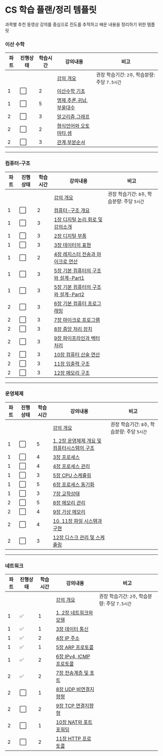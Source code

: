 # CS 학습 플랜/정리 템플릿

과목별 추천 동영상 강의를 중심으로 진도를 추적하고 배운 내용을 정리하기 위한 템플릿

### 이산 수학

| 파트 | 진행상태             | 학습시간 | 강의내용                                                     | 비고                                           |
| ---- | -------------------- | -------- | ------------------------------------------------------------ | ---------------------------------------------- |
|      |                      |          | [강의 개요](이산-수학)                                       | 권장 학습기간: `2주`, 학습분량: 주당 `7.5시간` |
| 1    | :white_large_square: | 2        | [이산수학 기초](이산-수학/이산수학-기초)                     |                                                |
| 1    | :white_large_square: | 5        | [명제,추론,귀납,부울대수](이산-수학/명제,추론,귀납,부울대수) |                                                |
| 2    | :white_large_square: | 3        | [알고리즘,그래프](이산-수학/알고리즘,그래프.md)              |                                                |
| 2    | :white_large_square: | 2        | [형식언어와 오토마타,셈](이산-수학/형식언어와-오토마타,셈.md) |                                                |
| 2    | :white_large_square: | 3        | [관계,부분순서](이산-수학/관계,부분순서.md)                  |                                                |

---

### 컴퓨터-구조

| 파트 | 진행상태             | 학습시간 | 강의내용                                                     | 비고                                         |
| ---- | -------------------- | -------- | ------------------------------------------------------------ | -------------------------------------------- |
|      |                      |          | [강의 개요](컴퓨터-구조)                                     | 권장 학습기간: `8주`, 학습분량: 주당 `5시간` |
| 1    | :white_large_square: | 2        | [컴퓨터-구조 개요](컴퓨터-구조/컴퓨터-구조-개요.md)          |                                              |
| 1    | :white_large_square: | 3        | [1장 디지털 논리 회로 및 강의소개](컴퓨터-구조/1장-디지털-논리-회로-및-강의소개.md) |                                              |
| 1    | :white_large_square: | 3        | [2장 디지털 부품](컴퓨터-구조/2장-디지털-부품.md)            |                                              |
| 1    | :white_large_square: | 3        | [3장 데이터의 표현](컴퓨터-구조/3장-데이터의-표현.md)        |                                              |
| 1    | :white_large_square: | 2        | [4장 레지스터 전송과 마이크로 연산](컴퓨터-구조/4장-레지스터-전송과-마이크로-연산.md) |                                              |
| 1    | :white_large_square: | 3        | [5장 기본 컴퓨터의 구조와 설계-Part1](컴퓨터-구조/5장-기본-컴퓨터의-구조와-설계-Part1.md) |                                              |
| 1    | :white_large_square: | 3        | [5장 기본 컴퓨터의 구조와 설계-Part2](컴퓨터-구조/5장-기본-컴퓨터의-구조와-설계-Part2.md) |                                              |
| 2    | :white_large_square: | 3        | [6장 기본 컴퓨터 프로그래밍](컴퓨터-구조/6장-기본-컴퓨터-프로그래밍.md) |                                              |
| 2    | :white_large_square: | 3        | [7장 마이크로 프로그램](컴퓨터-구조/7장-마이크로-프로그램.md) |                                              |
| 2    | :white_large_square: | 3        | [8장 중앙 처리 장치](컴퓨터-구조/8장-중앙-처리-장치.md)      |                                              |
| 2    | :white_large_square: | 3        | [9장 파이프라인과 벡터 처리](컴퓨터-구조/9장-파이프라인과-벡터-처리.md) |                                              |
| 2    | :white_large_square: | 3        | [10장 컴퓨터 산술 연산](컴퓨터-구조/10장-컴퓨터-산술-연산.md) |                                              |
| 2    | :white_large_square: | 3        | [11장 입출력 구조](컴퓨터-구조/11장-입출력-구조.md)          |                                              |
| 2    | :white_large_square: | 3        | [12장 메모리 구조](컴퓨터-구조/12장-메모리-구조.md)          |                                              |

---

### 운영체제

| 파트 | 진행상태             | 학습시간 | 강의내용                                                     | 비고                                         |
| ---- | -------------------- | -------- | ------------------------------------------------------------ | -------------------------------------------- |
|      |                      |          | [강의 개요](운영체제)                                        | 권장 학습기간: `8주`, 학습분량: 주당 `5시간` |
| 1    | :white_large_square: | 5        | [1, 2장 운영체제 개요 및 컴퓨터시스템의 구조](운영체제/1,-2장-운영체제-개요-및-컴퓨터시스템의-구조.md) |                                              |
| 1    | :white_large_square: | 4        | [3장 프로세스](운영체제/3장-프로세스.md)                     |                                              |
| 1    | :white_large_square: | 4        | [4장 프로세스 관리](운영체제/4장-프로세스-관리.md)           |                                              |
| 1    | :white_large_square: | 3        | [5장 CPU 스케쥴링](운영체제/5장-CPU-스케쥴링.md)             |                                              |
| 1    | :white_large_square: | 5        | [6장 프로세스 동기화](운영체제/6장-프로세스-동기화.md)       |                                              |
| 1    | :white_large_square: | 3        | [7장 교착상태](운영체제/7장-교착상태.md)                     |                                              |
| 2    | :white_large_square: | 5        | [8장 메모리 관리](운영체제/8장-메모리-관리.md)               |                                              |
| 2    | :white_large_square: | 4        | [9장 가상 메모리](운영체제/9장-가상-메모리.md)               |                                              |
| 2    | :white_large_square: | 4        | [10, 11장 파일 시스템과 구현](운영체제/10,-11장-파일-시스템과-구현.md) |                                              |
| 2    | :white_large_square: | 3        | [12장 디스크 관리 및 스케쥴링](운영체제/12장-디스크-관리-및-스케쥴링.md) |                                              |

---

### 네트워크

| 파트 | 진행상태             | 학습시간 | 강의내용                                                     | 비고                                           |
| ---- | -------------------- | -------- | ------------------------------------------------------------ | ---------------------------------------------- |
|      |                      |          | [강의 개요](네트워크)                                        | 권장 학습기간: `2주`, 학습분량: 주당 `7.5시간` |
| 1    | :white_check_mark:   | 1        | [1, 2장 네트워크와 모델](네트워크/1,-2장-네트워크와-모델.md) |                                                |
| 1    | :white_check_mark:   | 1        | [3장 데이터 통신](네트워크/3장-데이터-통신.md)               |                                                |
| 1    | :white_check_mark:   | 2        | [4장 IP 주소](네트워크/4장-IP-주소.md)                       |                                                |
| 1    | :white_check_mark:   | 1        | [5장 ARP 프로토콜](네트워크/5장-ARP-프로토콜.md)             |                                                |
| 1    | :white_check_mark:   | 2        | [6장 IPv4, ICMP 프로토콜](네트워크/6장-IPv4,-ICMP-프로토콜.md) |                                                |
| 2    | :white_check_mark:   | 2        | [7장 전송계층 및 포트](네트워크/7장-전송계층-및-포트.md)     |                                                |
| 2    | :white_large_square: | 1        | [8장 UDP 비연결지향형](네트워크/8장-UDP-비연결지향형.md)     |                                                |
| 2    | :white_large_square: | 2        | [9장 TCP 연결지향형](네트워크/9장-TCP-연결지향형.md)         |                                                |
| 2    | :white_large_square: | 1        | [10장 NAT와 포트포워딩](네트워크/10장-NAT와-포트포워딩.md)   |                                                |
| 2    | :white_large_square: | 2        | [11장 HTTP 프로토콜](네트워크/11장-HTTP-프로토콜.md)         |                                                |
